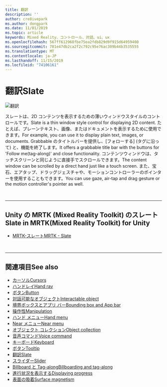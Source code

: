 ```yaml
---
title: 翻訳
description: ''
author: cre8ivepark
ms.author: dongpark
ms.date: 11/01/2019
ms.topic: article
keywords: Mixed Reality、コントロール、対話、ui、ux
ms.openlocfilehash: 567ff612968fbe75ea2fdb829d9f915d64959400
ms.sourcegitcommit: 781e47db2ca2f2c792c95e76ac309b44b3535555
ms.translationtype: MT
ms.contentlocale: ja-JP
ms.lasthandoff: 11/15/2019
ms.locfileid: "74106161"
---
```

# <a name="slate"></a><span data-ttu-id="a3830-103">翻訳</span><span class="sxs-lookup"><span data-stu-id="a3830-103">Slate</span></span>

![翻訳](images/UX/UX_Hero_Slate.jpg)

<span data-ttu-id="a3830-105">スレートは、2D コンテンツを表示するための薄いウィンドウスタイルのコントロールです。</span><span class="sxs-lookup"><span data-stu-id="a3830-105">Slate is a thin window style control for displaying 2D content.</span></span> <span data-ttu-id="a3830-106">たとえば、プレーンテキスト、画像、またはドキュメントを表示するために使用できます。</span><span class="sxs-lookup"><span data-stu-id="a3830-106">For example, you can use it to display plain text, images, or documents.</span></span> <span data-ttu-id="a3830-107">Grabbable のタイトルバーを提供し、[フォローする] (タグに沿って) と、機能を終了します。</span><span class="sxs-lookup"><span data-stu-id="a3830-107">It offers a grabbable title bar with the buttons for 'Follow me(tag-along)' and close functionality.</span></span> <span data-ttu-id="a3830-108">コンテンツウィンドウは、タッチスクリーンと同じように直接手でスクロールできます。</span><span class="sxs-lookup"><span data-stu-id="a3830-108">The content window can be scrolled by a direct hand just like a touch screen.</span></span> <span data-ttu-id="a3830-109">また、宝石、エアタップ、ドラッグジェスチャや、モーションコントローラーのポインターを使用することもできます。</span><span class="sxs-lookup"><span data-stu-id="a3830-109">You can use gaze, air-tap and drag gesture or the motion controller's pointer as well.</span></span>

<br>

---

## <a name="slate-in-mrtkmixed-reality-toolkit-for-unity"></a><span data-ttu-id="a3830-110">Unity の MRTK (Mixed Reality Toolkit) のスレート</span><span class="sxs-lookup"><span data-stu-id="a3830-110">Slate in MRTK(Mixed Reality Toolkit) for Unity</span></span>

* [<span data-ttu-id="a3830-111">MRTK-スレート</span><span class="sxs-lookup"><span data-stu-id="a3830-111">MRTK - Slate</span></span>](https://microsoft.github.io/MixedRealityToolkit-Unity/Documentation/README_Slate.html)

<br>

---

## <a name="see-also"></a><span data-ttu-id="a3830-112">関連項目</span><span class="sxs-lookup"><span data-stu-id="a3830-112">See also</span></span>

* [<span data-ttu-id="a3830-113">カーソル</span><span class="sxs-lookup"><span data-stu-id="a3830-113">Cursors</span></span>](cursors.md)
* [<span data-ttu-id="a3830-114">ハンドレイ</span><span class="sxs-lookup"><span data-stu-id="a3830-114">Hand ray</span></span>](point-and-commit.md)
* [<span data-ttu-id="a3830-115">ボタン</span><span class="sxs-lookup"><span data-stu-id="a3830-115">Button</span></span>](button.md)
* [<span data-ttu-id="a3830-116">対話可能なオブジェクト</span><span class="sxs-lookup"><span data-stu-id="a3830-116">Interactable object</span></span>](interactable-object.md)
* [<span data-ttu-id="a3830-117">境界ボックスとアプリ バー</span><span class="sxs-lookup"><span data-stu-id="a3830-117">Bounding box and App bar</span></span>](app-bar-and-bounding-box.md)
* [<span data-ttu-id="a3830-118">操作性</span><span class="sxs-lookup"><span data-stu-id="a3830-118">Manipulation</span></span>](direct-manipulation.md)
* [<span data-ttu-id="a3830-119">ハンド メニュー</span><span class="sxs-lookup"><span data-stu-id="a3830-119">Hand menu</span></span>](hand-menu.md)
* [<span data-ttu-id="a3830-120">Near メニュー</span><span class="sxs-lookup"><span data-stu-id="a3830-120">Near menu</span></span>](near-menu.md)
* [<span data-ttu-id="a3830-121">オブジェクト コレクション</span><span class="sxs-lookup"><span data-stu-id="a3830-121">Object collection</span></span>](object-collection.md)
* [<span data-ttu-id="a3830-122">音声コマンド</span><span class="sxs-lookup"><span data-stu-id="a3830-122">Voice command</span></span>](voice-input.md)
* [<span data-ttu-id="a3830-123">キーボード</span><span class="sxs-lookup"><span data-stu-id="a3830-123">Keyboard</span></span>](keyboard.md)
* [<span data-ttu-id="a3830-124">ボタン</span><span class="sxs-lookup"><span data-stu-id="a3830-124">Tooltip</span></span>](tooltip.md)
* [<span data-ttu-id="a3830-125">翻訳</span><span class="sxs-lookup"><span data-stu-id="a3830-125">Slate</span></span>](slate.md)
* [<span data-ttu-id="a3830-126">スライダー</span><span class="sxs-lookup"><span data-stu-id="a3830-126">Slider</span></span>](slider.md)
* [<span data-ttu-id="a3830-127">Billboard と Tag-along</span><span class="sxs-lookup"><span data-stu-id="a3830-127">Billboarding and tag-along</span></span>](billboarding-and-tag-along.md)
* [<span data-ttu-id="a3830-128">進行状況を表示する</span><span class="sxs-lookup"><span data-stu-id="a3830-128">Displaying progress</span></span>](progress.md)
* [<span data-ttu-id="a3830-129">表面の吸着</span><span class="sxs-lookup"><span data-stu-id="a3830-129">Surface magnetism</span></span>](surface-magnetism.md)
